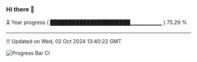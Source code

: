 ### Hi there 👋

⏳ Year progress { ██████████████████████▁▁▁▁▁▁▁▁ } 75.29 %

---

⏰ Updated on Wed, 02 Oct 2024 13:40:22 GMT

![Progress Bar CI](https://github.com/IshwaranRudhara/GIT-ACTION/workflows/Progress%20Bar%20CI/badge.svg)
